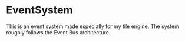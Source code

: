 # EventSystem
This is an event system made especially for my tile engine. The system roughly follows the Event Bus architecture.
